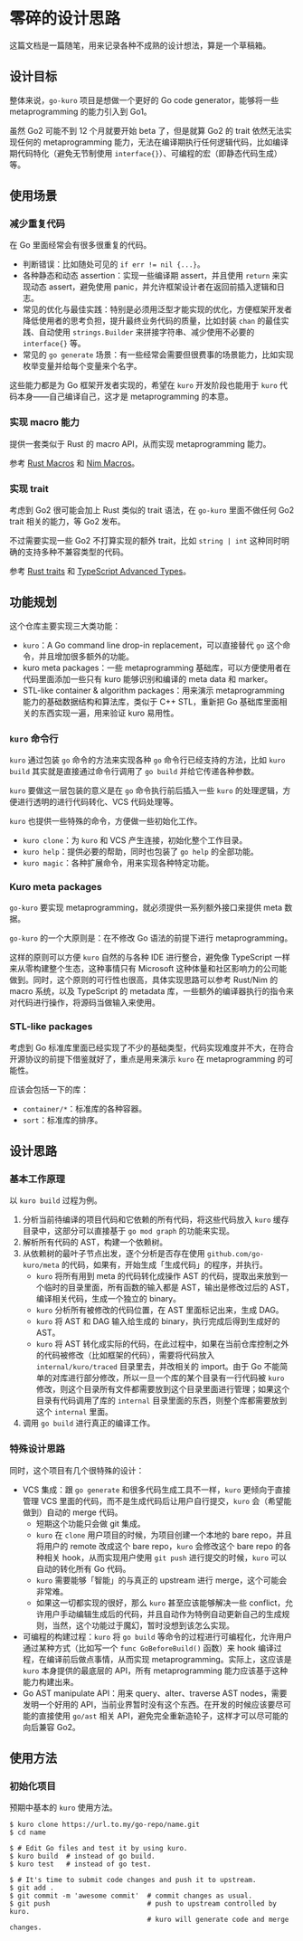 # 零碎的设计思路

这篇文档是一篇随笔，用来记录各种不成熟的设计想法，算是一个草稿箱。

## 设计目标

整体来说，`go-kuro` 项目是想做一个更好的 Go code generator，能够将一些 metaprogramming 的能力引入到 Go1。

虽然 Go2 可能不到 12 个月就要开始 beta 了，但是就算 Go2 的 trait 依然无法实现任何的 metaprogramming 能力，无法在编译期执行任何逻辑代码，比如编译期代码特化（避免无节制使用 `interface{}`）、可编程的宏（即静态代码生成）等。

## 使用场景

### 减少重复代码

在 Go 里面经常会有很多很重复的代码。

- 判断错误：比如随处可见的 `if err != nil {...}`。
- 各种静态和动态 assertion：实现一些编译期 assert，并且使用 `return` 来实现动态 assert，避免使用 panic，并允许框架设计者在返回前插入逻辑和日志。
- 常见的优化与最佳实践：特别是必须用泛型才能实现的优化，方便框架开发者降低使用者的思考负担，提升最终业务代码的质量，比如封装 `chan` 的最佳实践、自动使用 `strings.Builder` 来拼接字符串、减少使用不必要的 `interface{}` 等。
- 常见的 `go generate` 场景：有一些经常会需要但很费事的场景能力，比如实现枚举变量并给每个变量来个名字。

这些能力都是为 Go 框架开发者实现的，希望在 `kuro` 开发阶段也能用于 `kuro` 代码本身——自己编译自己，这才是 metaprogramming 的本意。

### 实现 macro 能力

提供一套类似于 Rust 的 macro API，从而实现 metaprogramming 能力。

参考 [Rust Macros](https://doc.rust-lang.org/1.43.0/book/ch19-06-macros.html) 和 [Nim Macros](https://nim-lang.org/docs/manual.html#macros)。

### 实现 trait

考虑到 Go2 很可能会加上 Rust 类似的 trait 语法，在 `go-kuro` 里面不做任何 Go2 trait 相关的能力，等 Go2 发布。

不过需要实现一些 Go2 不打算实现的额外 trait，比如 `string | int` 这种同时明确的支持多种不兼容类型的代码。

参考 [Rust traits](https://doc.rust-lang.org/1.43.0/book/ch10-02-traits.html) 和 [TypeScript Advanced Types](https://www.typescriptlang.org/docs/handbook/advanced-types.html)。

## 功能规划

这个仓库主要实现三大类功能：

- `kuro`：A Go command line drop-in replacement，可以直接替代 `go` 这个命令，并且增加很多额外的功能。
- kuro meta packages：一些 metaprogramming 基础库，可以方便使用者在代码里面添加一些只有 kuro 能够识别和编译的 meta data 和 marker。
- STL-like container & algorithm packages：用来演示 metaprogramming 能力的基础数据结构和算法库，类似于 C++ STL，重新把 Go 基础库里面相关的东西实现一遍，用来验证 kuro 易用性。

### `kuro` 命令行

`kuro` 通过包装 `go` 命令的方法来实现各种 `go` 命令行已经支持的方法，比如 `kuro build` 其实就是直接通过命令行调用了 `go build` 并给它传递各种参数。

`kuro` 要做这一层包装的意义是在 `go` 命令执行前后插入一些 `kuro` 的处理逻辑，方便进行透明的进行代码转化、VCS 代码处理等。

`kuro` 也提供一些特殊的命令，方便做一些初始化工作。

- `kuro clone`：为 `kuro` 和 VCS 产生连接，初始化整个工作目录。
- `kuro help`：提供必要的帮助，同时也包装了 `go help` 的全部功能。
- `kuro magic`：各种扩展命令，用来实现各种特定功能。

### Kuro meta packages

`go-kuro` 要实现 metaprogramming，就必须提供一系列额外接口来提供 meta 数据。

`go-kuro` 的一个大原则是：在不修改 Go 语法的前提下进行 metaprogramming。

这样的原则可以方便 `kuro` 自然的与各种 IDE 进行整合，避免像 TypeScript 一样来从零构建整个生态，这种事情只有 Microsoft 这种体量和社区影响力的公司能做到。同时，这个原则的可行性也很高，具体实现思路可以参考 Rust/Nim 的 macro 系统，以及 TypeScript 的 metadata 库，一些额外的编译器执行的指令来对代码进行操作，将源码当做输入来使用。

### STL-like packages

考虑到 Go 标准库里面已经实现了不少的基础类型，代码实现难度并不大，在符合开源协议的前提下借鉴就好了，重点是用来演示 `kuro` 在 metaprogramming 的可能性。

应该会包括一下的库：

- `container/*`：标准库的各种容器。
- `sort`：标准库的排序。

## 设计思路

### 基本工作原理

以 `kuro build` 过程为例。

1. 分析当前待编译的项目代码和它依赖的所有代码，将这些代码放入 `kuro` 缓存目录中，这部分可以直接基于 `go mod graph` 的功能来实现。
2. 解析所有代码的 AST，构建一个依赖树。
3. 从依赖树的最叶子节点出发，逐个分析是否存在使用 `github.com/go-kuro/meta` 的代码，如果有，开始生成「生成代码」的程序，并执行。
   - `kuro` 将所有用到 meta 的代码转化成操作 AST 的代码，提取出来放到一个临时的目录里面，所有函数的输入都是 AST，输出是修改过后的 AST，编译相关代码，生成一个独立的 binary。
   - `kuro` 分析所有被修改的代码位置，在 AST 里面标记出来，生成 DAG。
   - `kuro` 将 AST 和 DAG 输入给生成的 binary，执行完成后得到生成好的 AST。
   - `kuro` 将 AST 转化成实际的代码，在此过程中，如果在当前仓库控制之外的代码被修改（比如框架的代码），需要将代码放入 `internal/kuro/traced` 目录里去，并改相关的 import。由于 Go 不能简单的对库进行部分修改，所以一旦一个库的某个目录有一行代码被 `kuro` 修改，则这个目录所有文件都需要放到这个目录里面进行管理；如果这个目录有代码调用了库的 `internal` 目录里面的东西，则整个库都需要放到这个 `internal` 里面。
4. 调用 `go build` 进行真正的编译工作。

### 特殊设计思路

同时，这个项目有几个很特殊的设计：

- VCS 集成：跟 `go generate` 和很多代码生成工具不一样，`kuro` 更倾向于直接管理 VCS 里面的代码，而不是生成代码后让用户自行提交，`kuro` 会（希望能做到）自动的 merge 代码。
  - 短期这个功能只会做 git 集成。
  - `kuro` 在 `clone` 用户项目的时候，为项目创建一个本地的 bare repo，并且将用户的 remote 改成这个 bare repo，`kuro` 会修改这个 bare repo 的各种相关 hook，从而实现用户使用 `git push` 进行提交的时候，`kuro` 可以自动的转化所有 Go 代码。
  - `kuro` 需要能够「智能」的与真正的 upstream 进行 merge，这个可能会非常难。
  - 如果这一切都实现的很好，那么 `kuro` 甚至应该能够解决一些 conflict，允许用户手动编辑生成后的代码，并且自动作为特例自动更新自己的生成规则，当然，这个功能过于魔幻，暂时没想到该怎么实现。
- 可编程的构建过程：`kuro` 将 `go build` 等命令的过程进行可编程化，允许用户通过某种方式（比如写一个 `func GoBeforeBuild()` 函数）来 hook 编译过程，在编译前后做点事情，从而实现 metaprogramming。实际上，这应该是 `kuro` 本身提供的最底层的 API，所有 metaprogramming 能力应该基于这种能力构建出来。
- Go AST manipulate API：用来 query、alter、traverse AST nodes，需要发明一个好用的 API，当前业界暂时没有这个东西。在开发的时候应该要尽可能的直接使用 `go/ast` 相关 API，避免完全重新造轮子，这样才可以尽可能的向后兼容 Go2。

## 使用方法

### 初始化项目

预期中基本的 `kuro` 使用方法。

```shell
$ kuro clone https://url.to.my/go-repo/name.git
$ cd name

$ # Edit Go files and test it by using kuro.
$ kuro build  # instead of go build.
$ kuro test   # instead of go test.

$ # It's time to submit code changes and push it to upstream.
$ git add .
$ git commit -m 'awesome commit'  # commit changes as usual.
$ git push                        # push to upstream controlled by kuro.
                                  # kuro will generate code and merge changes.
```
